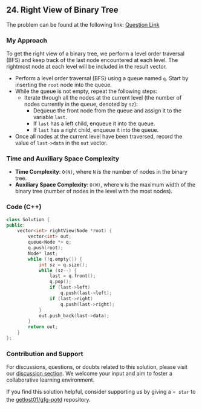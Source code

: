 ## 24. Right View of Binary Tree

The problem can be found at the following link: [Question Link](https://practice.geeksforgeeks.org/problems/right-view-of-binary-tree/1)

### My Approach

To get the right view of a binary tree, we perform a level order traversal (BFS) and keep track of the last node encountered at each level. The rightmost node at each level will be included in the result vector.

- Perform a level order traversal (BFS) using a queue named `q`. Start by inserting the `root` node into the queue.
- While the queue is not empty, repeat the following steps:
   - Iterate through all the nodes at the current level (the number of nodes currently in the queue, denoted by `sz`):
      - Dequeue the front node from the queue and assign it to the variable `last`.
      - If `last` has a left child, enqueue it into the queue.
      - If `last` has a right child, enqueue it into the queue.
- Once all nodes at the current level have been traversed, record the value of `last->data` in the `out` vector.

### Time and Auxiliary Space Complexity

- **Time Complexity**: `O(N)`, where `N` is the number of nodes in the binary tree.
- **Auxiliary Space Complexity**: `O(W)`, where `W` is the maximum width of the binary tree (number of nodes in the level with the most nodes).

### Code (C++)

```cpp
class Solution {
public:
    vector<int> rightView(Node *root) {
        vector<int> out;
        queue<Node *> q;
        q.push(root);
        Node* last;
        while (!q.empty()) {
            int sz = q.size();
            while (sz--) {
                last = q.front();
                q.pop();
                if (last->left)
                    q.push(last->left);
                if (last->right)
                    q.push(last->right);
            }
            out.push_back(last->data);
        }
        return out;
    }
};
```

### Contribution and Support

For discussions, questions, or doubts related to this solution, please visit our [discussion section](https://github.com/getlost01/gfg-potd/discussions). We welcome your input and aim to foster a collaborative learning environment.

If you find this solution helpful, consider supporting us by giving a `⭐ star` to the [getlost01/gfg-potd](https://github.com/getlost01/gfg-potd) repository.